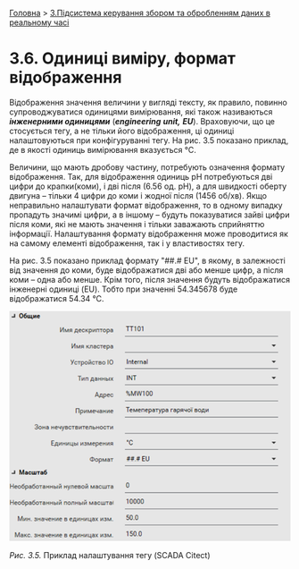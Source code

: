 [Головна](README.md) > [3.Підсистема керування збором та обробленням даних в реальному часі](3.md)

# 3.6. Одиниці виміру, формат відображення

Відображення значення величини у вигляді тексту, як правило, повинно супроводжуватися одиницями вимірювання, які також називаються ***інженерними одиницями*** (***engineering*** ***unit,*** ***EU***). Враховуючи, що це стосується тегу, а не тільки його відображення, ці одиниці налаштовуються при конфігуруванні тегу. На рис. 3.5 показано приклад, де в якості одиниць вимірювання вказується °С.

Величини, що мають дробову частину, потребують означення формату відображення. Так, для відображення одиниць pH потребуються дві цифри до крапки(коми), і дві після (6.56 од. pH), а для швидкості оберту двигуна – тільки 4 цифри до коми і жодної після (1456 об/хв). Якщо неправильно налаштувати формат відображення, то в одному випадку пропадуть значимі цифри, а в іншому – будуть показуватися зайві цифри після коми, які не мають значення і тільки заважають сприйняттю інформації. Налаштування формату відображення може проводитися як на самому елементі відображення, так і у властивостях тегу. 

На рис. 3.5 показано приклад формату "##.# EU", в якому, в залежності від значення до коми, буде відображатися дві або менше цифр, а після коми – одна або менше. Крім того, після значення будуть відображатися інженерні одиниці (EU). Тобто при значенні 54.345678 буде відображатися 54.34 °С.         

![](media3/3_5.png)                               

*Рис.* *3.5.* Приклад налаштування тегу (SCADA Citect)